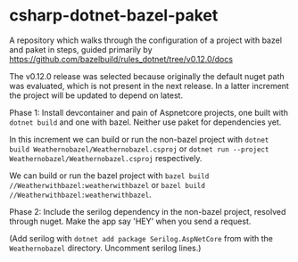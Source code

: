 # csharp-dotnet-bazel-paket
A repository which walks through the configuration of a project with bazel and paket in steps, guided primarily by https://github.com/bazelbuild/rules_dotnet/tree/v0.12.0/docs

The v0.12.0 release was selected because originally the default nuget path was evaluated, which is not present in the next release.
In a latter increment the project will be updated to depend on latest.

Phase 1:
Install devcontainer and pain of Aspnetcore projects, one built with `dotnet build` and one with bazel. Neither use paket for dependencies yet.

In this increment we can build or run the non-bazel project with `dotnet build Weathernobazel/Weathernobazel.csproj` or `dotnet run --project Weathernobazel/Weathernobazel.csproj` respectively.

We can build or run the bazel project with `bazel build //Weatherwithbazel:weatherwithbazel` or `bazel build //Weatherwithbazel:weatherwithbazel`.


Phase 2:
Include the serilog dependency in the non-bazel project, resolved through nuget. Make the app say 'HEY' when you send a request.

(Add serilog with `dotnet add package Serilog.AspNetCore` from with the `Weathernobazel` directory. Uncomment serilog lines.)


